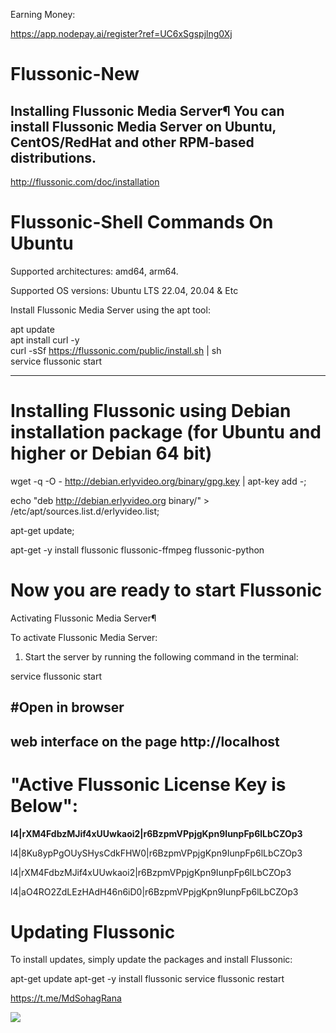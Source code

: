 Earning Money: 

https://app.nodepay.ai/register?ref=UC6xSgspjlng0Xj


# Flussonic-New


Installing Flussonic Media Server¶
You can install Flussonic Media Server on Ubuntu, CentOS/RedHat and other RPM-based distributions.
----------------

http://flussonic.com/doc/installation

# Flussonic-Shell Commands On Ubuntu

Supported architectures: amd64, arm64.

Supported OS versions: Ubuntu LTS 22.04, 20.04 & Etc

Install Flussonic Media Server using the apt tool:

apt update
<br>
apt install curl -y
<br>
curl -sSf https://flussonic.com/public/install.sh | sh
<br>
service flussonic start

---------------
# Installing Flussonic using Debian installation package (for Ubuntu and higher or Debian 64 bit)

wget -q -O - http://debian.erlyvideo.org/binary/gpg.key | apt-key add -;

echo "deb http://debian.erlyvideo.org binary/" > /etc/apt/sources.list.d/erlyvideo.list;

apt-get update;

apt-get -y install flussonic flussonic-ffmpeg flussonic-python

# Now you are ready to start Flussonic

Activating Flussonic Media Server¶

To activate Flussonic Media Server:

1) Start the server by running the following command in the terminal:

service flussonic start

#Open in browser
---
web interface on the page http://localhost
 --


# "Active Flussonic License Key is Below":
**l4|rXM4FdbzMJif4xUUwkaoi2|r6BzpmVPpjgKpn9IunpFp6lLbCZOp3** 

l4|8Ku8ypPgOUySHysCdkFHW0|r6BzpmVPpjgKpn9IunpFp6lLbCZOp3

l4|rXM4FdbzMJif4xUUwkaoi2|r6BzpmVPpjgKpn9IunpFp6lLbCZOp3

l4|aO4RO2ZdLEzHAdH46n6iD0|r6BzpmVPpjgKpn9IunpFp6lLbCZOp3

# Updating Flussonic

To install updates, simply update the packages and install Flussonic:

apt-get update
apt-get -y install flussonic
service flussonic restart




https://t.me/MdSohagRana

<a href="https://hits.seeyoufarm.com"><img src="https://hits.seeyoufarm.com/api/count/incr/badge.svg?url=https%3A%2F%2Fsohag1192.github.io%2FFlussonic-New%2F&count_bg=%2379C83D&title_bg=%23555555&icon=&icon_color=%23E7E7E7&title=hits&edge_flat=false"/></a>

